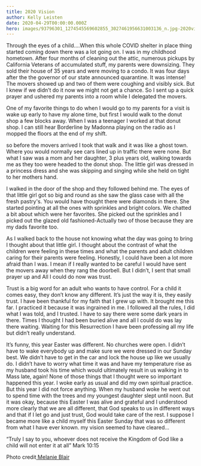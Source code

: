 ```yaml
---
title: 2020 Vision
author: Kelly Leisten
date: 2020-04-29T00:00:00.000Z
hero: images/93796301_1274545569602855_3027461956631003136_n.jpg-2020vision.jpg
---
```

Through the eyes of a child….When this whole COVID shelter in place thing started coming down there was a lot going on. I was in my childhood hometown. After four months of cleaning out the attic, numerous pickups by California Veterans of accumulated stuff, my parents were downsizing. They sold their house of 35 years and were moving to a condo. It was four days after the the governor of our state announced quarantine. It was intense! The movers showed up and two of them were coughing and visibly sick. But I knew if we didn’t do it now we might not get a chance. So I sent up a quick prayer and ushered my parents into a room while I delegated the movers.

One of my favorite things to do when I would go to my parents for a visit is wake up early to have my alone time, but first I would walk to the donut shop a few blocks away. When I was a teenager I worked at that donut shop. I can still hear Borderline by Madonna playing on the radio as I mopped the floors at the end of my shift. 

so before the movers arrived I took that walk and it was like a ghost town. Where you would normally see cars lined up in traffic there were none. But what I saw was a mom and her daughter, 3 plus years old, walking towards me as they too were headed to the donut shop. The little girl was dressed in a princess dress and she was skipping and singing while she held on tight to her mothers hand. 

I walked in the door of the shop  and they followed behind me. The eyes of that little girl got so big and round as she saw the glass case with all the fresh pastry's. You would have thought there were diamonds in there. She started pointing at all the ones with sprinkles and bright colors. We chatted a bit about which were her favorites. She picked out the sprinkles and I picked out the glazed old fashioned-Actually two of those because they are my dads favorite too. 

As I walked back to the house not knowing what the day was going to bring I thought about that little girl. I thought about the contrast of what the children were feeling in these times and what the parents and adult children caring for their parents were feeling. Honestly, I could have been a lot more afraid than I was. I mean if I really wanted to be careful I would have sent the movers away when they rang the doorbell. But I didn’t, I sent that small prayer up and All I could do now was trust.

Trust is a big word for an adult who wants to have control. For a child it comes easy, they don’t know any different. It’s just the way it is, they easily trust. I have been thankful for my faith that I grew up with. It brought me this far. I practiced it because it was ingrained in me. I followed all the rules, I did what I was told, and I trusted. I have to say there were some dark years in there. Times I thought I had been buried alive and all I could do was lay there waiting. Waiting for this Resurrection I have been professing all my life but didn’t really understand.

It’s funny, this year Easter was different. No churches were open. I didn’t have to wake everybody up and make sure we were dressed in our Sunday best. We didn’t have to get in the car and lock the house up like we usually do. I didn’t have to worry what time it was and have my temperature rise as my husband took his time which would ultimately result in us walking in to Mass late, again! None of those things that I thought were so important happened this year. I woke early as usual and did my own spiritual practice. But this year I did not force anything. When my husband woke he went out to spend time with the trees and my youngest daughter slept until noon. But it was okay, because this Easter I was alive and grateful and I understood more clearly that we are all different, that God speaks to us in different ways and that if I let go and just trust, God would take care of the rest. I suppose I became more like a child myself this Easter Sunday that was so different from what I have ever known. my vision seemed to have cleared...

“Truly I say to you, whoever does not receive the Kingdom of God like a child will not enter it at all” Mark 10:15

Photo credit[](melanieblair.net)[ Melanie Blair](http:/www.melanieblair.net)